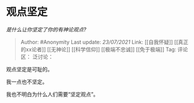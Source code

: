 # 观点坚定
*是什么让你坚定了你的有神论观点?*

> Author: #Anonymity
> Last update: *23/07/2021*
> Link: [[自我怀疑]] [[真正的xx论者]] [[无神论]] [[科学信仰]] [[极端不忠诚]] [[免于极端]]
> Tag:
> 评论区：
> 泛讨论：

观点坚定是可耻的。

我一点也不坚定。

我也不明白为什么人们需要“坚定观点”。
